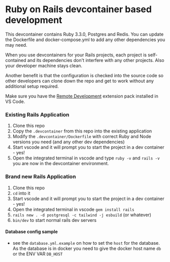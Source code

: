 # Ruby on Rails devcontainer based development

This devcontainer contains Ruby 3.3.0, Postgres and Redis. You can update the Dockerfile and docker-compose.yml to add any other dependencies you may need.

When you use devcontainers for your Rails projects, each project is self-contained and its dependencies don't interfere with any other projects. Also your developer machine stays clean.

Another benefit is that the configuration is checked into the source code so other developers can clone down the repo and get to work without any additional setup required.

Make sure you have the [Remote Development](https://marketplace.visualstudio.com/items?itemName=ms-vscode-remote.vscode-remote-extensionpack) extension pack installed in VS Code.

### Existing Rails Application

1. Clone this repo
2. Copy the `.devcontainer` from this repo into the existing application
3. Modify the `.devcontainer/Dockerfile` with correct Ruby and Node versions you need (and any other dev dependencies)
4. Start vscode and it will prompt you to start the project in a dev container - yes!
5. Open the integrated terminal in vscode and type `ruby -v` and `rails -v` you are now in the devcontainer environment.

### Brand new Rails Application

1. Clone this repo
2. `cd` into it
3. Start vscode and it will prompt you to start the project in a dev container - yes!
4. Open the integrated terminal in vscode `gem install rails`
5. `rails new . -d postgresql -c tailwind -j esbuild` (or whatever)
6. `bin/dev` to start normal rails dev servers

#### Database config sample

- see the `database.yml.example` on how to set the `host` for the database. As the database is in docker you need to give the docker host name `db` or the ENV VAR `DB_HOST`
